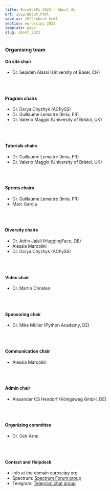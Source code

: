 ```yaml
---
title: EuroSciPy 2022 - About Us
url: 2022/about.html
save_as: 2022/about.html
section: euroscipy_2022
template: page
slug: about_2022
---
```


### Organising team

#### On site chair

- Dr. Sepideh Alassi (University of Basel, CH)
</br>
</br>

#### Program chairs

- Dr. Darya Chyzhyk (ACPySS)
- Dr. Guillaume Lemaitre (Inria, FR)
- Dr. Valerio Maggio (University of Bristol, UK)
</br>
</br>

#### Tutorials chairs

- Dr. Guillaume Lemaitre (Inria, FR)
- Dr. Valerio Maggio (University of Bristol, UK)
</br>
</br>

#### Sprints chairs

- Dr. Guillaume Lemaitre (Inria, FR)
- Marc Garcia
</br>
</br>

#### Diversity chairs

- Dr. Adrin Jalali (HuggingFace, DE)
- Alessia Marcolini
- Dr. Darya Chyzhyk (ACPySS)
</br>
</br>

#### Video chair

- Dr. Martin Christen
</br>
</br>

#### Sponsoring chair

- Dr. Mike Müller (Python Academy, DE)
</br>
</br>

#### Communication chair

- Alessia Marcolini
</br>
</br>

#### Admin chair

- Alexander CS Hendorf (Königsweg GmbH, DE)
</br>
</br>

#### Organizing committee

- Dr. Geir Arne
</br>
</br>

#### Contact and Helpdesk

- info at the domain euroscipy.org
- Spectrum: [Spectrum Forum group](https://spectrum.chat/euroscipy)
- Telegram: [Telegram chat group](https://t.me/euroscipy)

</br>
</br>
